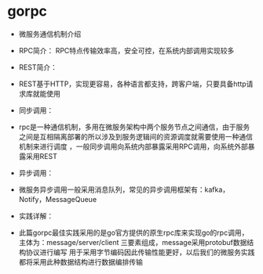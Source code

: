 # gorpc

* 微服务通信机制介绍
* RPC简介：
RPC特点传输效率高，安全可控，在系统内部调用实现较多

* REST简介：
* REST基于HTTP，实现更容易，各种语言都支持，跨客户端，只要具备http请求库就能使用

* 同步调用：
* rpc是一种通信机制，多用在微服务架构中两个服务节点之间通信，由于服务之间是互相隔离部署的所以涉及到服务逻辑间的资源调度就需要使用一种通信机制来进行调度
，一般同步调用向系统内部暴露采用RPC调用，向系统外部暴露采用REST

* 异步调用：
* 微服务异步调用一般采用消息队列，常见的异步调用框架有：kafka，Notify，MessageQueue
* 实践详解：
* 此篇gorpc最佳实践采用的是go官方提供的原生rpc库来实现go的rpc调用，主体为：message/server/client 三要素组成，message采用protobuf数据结构协议进行编写
用于采用字节编码因此传输性能更好，以后我们的微服务实践都将采用此种数据结构进行数据编排传输

